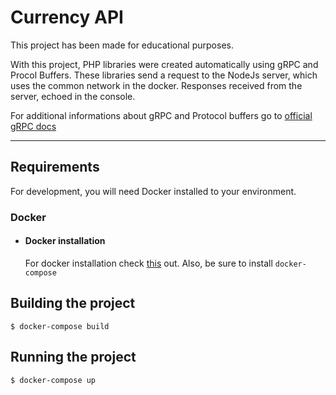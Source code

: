 # Currency API

This project has been made for educational purposes.

With this project, PHP libraries were created automatically using gRPC and Procol Buffers. These libraries send a request to the NodeJs server, which uses the common network in the docker. Responses received from the server, echoed in the console.

For additional informations about gRPC and Protocol buffers go to [official gRPC docs](https://grpc.io/docs/languages/php/quickstart/)


---
## Requirements

For development, you will need Docker installed to your environment.

### Docker
- #### Docker installation

    For docker installation check [this](https://docs.docker.com/desktop/) out.
    Also, be sure to install `docker-compose`
  
## Building the project

    $ docker-compose build

## Running the project

    $ docker-compose up